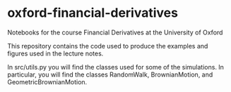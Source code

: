 # oxford-financial-derivatives
Notebooks for the course Financial Derivatives at the University of Oxford

This repository contains the code used to produce the examples and figures used in the lecture notes.

In src/utils.py you will find the classes used for some of the simulations. In particular, you will find the classes RandomWalk, BrownianMotion, and GeometricBrownianMotion. 

